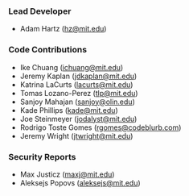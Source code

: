 ### Lead Developer

* Adam Hartz (hz@mit.edu)


### Code Contributions

* Ike Chuang (ichuang@mit.edu)
* Jeremy Kaplan (jdkaplan@mit.edu)
* Katrina LaCurts (lacurts@mit.edu)
* Tomas Lozano-Perez (tlp@mit.edu)
* Sanjoy Mahajan (sanjoy@olin.edu)
* Kade Phillips (kade@mit.edu)
* Joe Steinmeyer (jodalyst@mit.edu)
* Rodrigo Toste Gomes (rgomes@codeblurb.com)
* Jeremy Wright (jtwright@mit.edu)


### Security Reports

* Max Justicz (maxj@mit.edu)
* Aleksejs Popovs (aleksejs@mit.edu)
